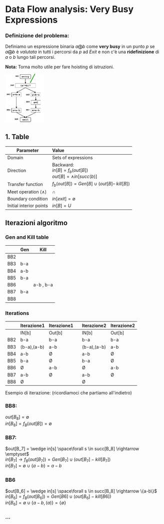 # Data Flow analysis: Very Busy Expressions

### Definizione del problema:
Definiamo un espressione binaria $a\bigoplus b$ come **very busy** in un punto $p$ se $a\bigoplus b$ è _valutata_ in tutti i percorsi da $p$ ad $Exit$ e non c'è una **ridefinizione** di $a$ o $b$ lungo tali percorsi.  

**Nota:** Torna molto utile per fare hoisting di istruzioni.  

<img src="../img/VeryBusy.png" width = 25% alt="cfg"></img>

## 1. Table

| Parameter               |                         Value                                          |
|-------------------------|:-----------------------------------------------------------------------|
| Domain                  | Sets of expressions                                                      |
| Direction               | Backward: <br> $in[B] = f_b(out[B])$ <br> $out[B] = \wedge in[succ(b)]$  |
| Transfer function       | $f_b(out[B]) = Gen[B] \cup (out[B]$– $kill[B])$                           |
| Meet operation (∧)      | $\cap$                                                                   |
| Boundary condition      | $in[exit] = \emptyset$                                                  |
| Initial interior points | $in[B] = U$                                                                |



## Iterazioni algoritmo


### Gen and Kill table

|     | Gen   | Kill |
|-----|-------|------|
| BB2 |       |      |
| BB3 | b-a   |      |
| BB4 | a-b   |      |
| BB5 | b-a   |      |
| BB6 |       | a-b , b-a |
| BB7 | b-a   |      |
| BB8 |       |      |

### Iterations

|     | Iterazione1 | Iterazione1 |     | Iterazione2 | Iterazione2 |
|-----|-------------|-------------|-----|-------------|-------------|
|     | IN[b]       | Out[b]      |     | IN[b]       | Out[b]      |
| BB2 | b-a         | b-a         |     | b-a         | b-a         |
| BB3 | (b-a),(a-b) | a-b         |     | (b-a),(a-b) | a-b         |
| BB4 | a-b         | Ø           |     | a-b         | Ø           |
| BB5 | b-a         | Ø           |     | b-a         | Ø           |
| BB6 | Ø           | a-b         |     | Ø           | a-b         |
| BB7 | a-b         | Ø           |     | a-b         | Ø           |
| BB8 | Ø           |             |     | Ø           |             |


Esempio di iterazione: (ricordiamoci che partiamo all'indietro)

### BB8:
$out[B_8] = \emptyset$  
$in[B_8] = f_B(out[B]) = \emptyset$

### BB7:
$out[B_7] = \wedge in[s] \space\forall s \in succ[B_8] \rightarrow \emptyset$  
$in[B_7] \rightarrow f_B(out[B_7]) = Gen[B_7] \cup (out[B_7] - kill[B_7])$  
$in[B_7] = \emptyset \cup\{a-b\} = a-b$

### BB6
$out[B_6] = \wedge in[s] \space\forall s \in succ[B_8] \rightarrow \{a-b\}$  
$in[B_6]=f_B(out[B_6])=Gen[B6] \cup (out[B_6] - kill[B6])$  
$in[B_6] = \emptyset \cup\{a-b,(a)\} = \{\emptyset\}$

### ... 